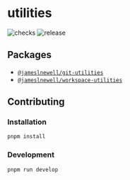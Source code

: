 # utilities

![checks](https://github.com/jameslnewell/workspace-utilities/actions/workflows/checks.yml/badge.svg) ![release](https://github.com/jameslnewell/workspace-utilities/actions/workflows/release.yml/badge.svg)

## Packages

- [`@jameslnewell/git-utilities`](./packages/git-utilities)
- [`@jameslnewell/workspace-utilities`](./packages/workspace-utilities)

## Contributing

### Installation

```bash
pnpm install
```

### Development

```bash
pnpm run develop
```
